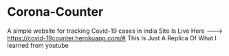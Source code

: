 # Corona-Counter
A simple website for tracking Covid-19 cases in india 
Site Is Live Here ---> https://covid-19counter.herokuapp.com/#
This Is Just A Replica Of What I learned from youtube 
